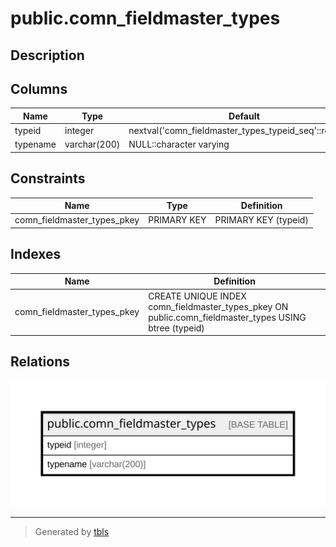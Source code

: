 # public.comn_fieldmaster_types

## Description

## Columns

| Name | Type | Default | Nullable | Children | Parents | Comment |
| ---- | ---- | ------- | -------- | -------- | ------- | ------- |
| typeid | integer | nextval('comn_fieldmaster_types_typeid_seq'::regclass) | false |  |  |  |
| typename | varchar(200) | NULL::character varying | true |  |  |  |

## Constraints

| Name | Type | Definition |
| ---- | ---- | ---------- |
| comn_fieldmaster_types_pkey | PRIMARY KEY | PRIMARY KEY (typeid) |

## Indexes

| Name | Definition |
| ---- | ---------- |
| comn_fieldmaster_types_pkey | CREATE UNIQUE INDEX comn_fieldmaster_types_pkey ON public.comn_fieldmaster_types USING btree (typeid) |

## Relations

![er](public.comn_fieldmaster_types.svg)

---

> Generated by [tbls](https://github.com/k1LoW/tbls)

